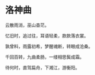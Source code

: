 # 洛神曲

云散雨消，巫山杳茫。

忆旧时，追过往，耳语轻柔，款款落衣裳。

孰曾料，雨露初希，梦醒魂断，转眼成沧桑。&#x20;



千回百转，九曲柔肠，一缕相思鬓成霜。

待何时，直驾扁舟，下湘江，游衡阳。
